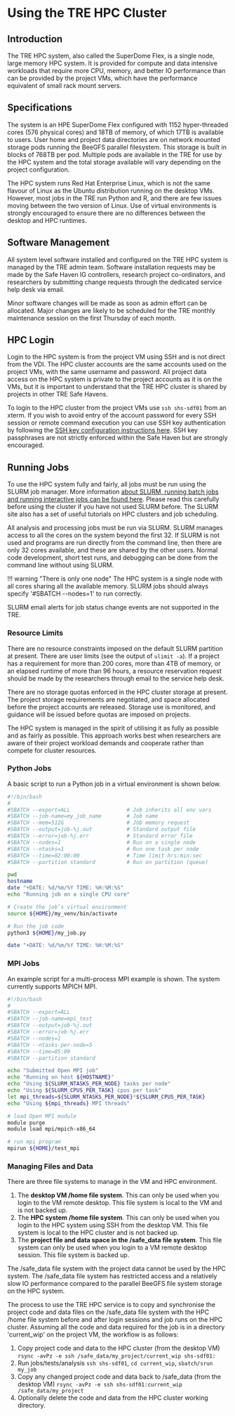 # Using the TRE HPC Cluster

## Introduction

The TRE HPC system, also called the SuperDome Flex, is a single node, large memory HPC system. It is provided for compute and data intensive workloads that require more CPU, memory, and better IO performance than can be provided by the project VMs, which have the performance equivalent of small rack mount servers.

## Specifications

The system is an HPE SuperDome Flex configured with 1152 hyper-threaded cores (576 physical cores) and 18TB of memory, of which 17TB is available to users. User home and project data directories are on network mounted storage pods running the BeeGFS parallel filesystem. This storage is built in blocks of 768TB per pod. Multiple pods are available in the TRE for use by the HPC system and the total storage available will vary depending on the project configuration.

The HPC system runs Red Hat Enterprise Linux, which is not the same flavour of Linux as the Ubuntu distribution running on the desktop VMs. However, most jobs in the TRE run Python and R, and there are few issues moving between the two version of Linux. Use of virtual environments is strongly encouraged to ensure there are no differences between the desktop and HPC runtimes.

## Software Management

All system level software installed and configured on the TRE HPC system is managed by the TRE admin team. Software installation requests may be made by the Safe Haven IG controllers, research project co-ordinators, and researchers by submitting change requests through the dedicated service help desk via email.

Minor software changes will be made as soon as admin effort can be allocated. Major changes are likely to be scheduled for the TRE monthly maintenance session on the first Thursday of each month.

## HPC Login

Login to the HPC system is from the project VM using SSH and is not direct from the VDI. The HPC cluster accounts are the same accounts used on the project VMs, with the same username and password. All project data access on the HPC system is private to the project accounts as it is on the VMs, but it is important to understand that the TRE HPC cluster is shared by projects in other TRE Safe Havens.

To login to the HPC cluster from the project VMs use `ssh shs-sdf01` from an xterm. If you wish to avoid entry of the account password for every SSH session or remote command execution you can use SSH key authentication by following the [SSH key configuration instructions here]([https://hpc-wiki.info/hpc/Ssh_keys). SSH key passphrases are not strictly enforced within the Safe Haven but are strongly encouraged.

## Running Jobs

To use the HPC system fully and fairly, all jobs must be run using the SLURM job manager. More information [about SLURM, running batch jobs and running interactive jobs can be found here](https://slurm.schedmd.com/quickstart.html). Please read this carefully before using the cluster if you have not used SLURM before. The SLURM site also has a set of useful tutorials on HPC clusters and job scheduling.

All analysis and processing jobs must be run via SLURM. SLURM manages access to all the cores on the system beyond the first 32. If SLURM is not used and programs are run directly from the command line, then there are only 32 cores available, and these are shared by the other users. Normal code development, short test runs, and debugging can be done from the command line without using SLURM.

!!! warning "There is only one node"
    The HPC system is a single node with all cores sharing all the available memory. SLURM jobs should always specify '#SBATCH --nodes=1' to run correctly.

SLURM email alerts for job status change events are not supported in the TRE.

### Resource Limits

There are no resource constraints imposed on the default SLURM partition at present. There are user limits (see the output of `ulimit -a`). If a project has a requirement for more than 200 cores, more than 4TB of memory, or an elapsed runtime of more than 96 hours, a resource reservation request should be made by the researchers through email to the service help desk.

There are no storage quotas enforced in the HPC cluster storage at present. The project storage requirements are negotiated, and space allocated before the project accounts are released. Storage use is monitored, and guidance will be issued before quotas are imposed on projects.

The HPC system is managed in the spirit of utilising it as fully as possible and as fairly as possible. This approach works best when researchers are aware of their project workload demands and cooperate rather than compete for cluster resources.

### Python Jobs

A basic script to run a Python job in a virtual environment is shown below.

```bash
#!/bin/bash
#
#SBATCH --export=ALL                  # Job inherits all env vars
#SBATCH --job-name=my_job_name        # Job name
#SBATCH --mem=512G                    # Job memory request
#SBATCH --output=job-%j.out           # Standard output file
#SBATCH --error=job-%j.err            # Standard error file
#SBATCH --nodes=1                     # Run on a single node
#SBATCH --ntasks=1                    # Run one task per node
#SBATCH --time=02:00:00               # Time limit hrs:min:sec
#SBATCH --partition standard          # Run on partition (queue)

pwd
hostname
date "+DATE: %d/%m/%Y TIME: %H:%M:%S"
echo "Running job on a single CPU core"

# Create the job’s virtual environment
source ${HOME}/my_venv/bin/activate

# Run the job code
python3 ${HOME}/my_job.py

date "+DATE: %d/%m/%Y TIME: %H:%M:%S"
```

### MPI Jobs

An example script for a multi-process MPI example is shown. The system currently supports MPICH MPI.

```bash
#!/bin/bash
#
#SBATCH --export=ALL
#SBATCH --job-name=mpi_test
#SBATCH --output=job-%j.out
#SBATCH --error=job-%j.err
#SBATCH --nodes=1
#SBATCH --ntasks-per-node=5
#SBATCH --time=05:00
#SBATCH --partition standard

echo "Submitted Open MPI job"
echo "Running on host ${HOSTNAME}"
echo "Using ${SLURM_NTASKS_PER_NODE} tasks per node"
echo "Using ${SLURM_CPUS_PER_TASK} cpus per task"
let mpi_threads=${SLURM_NTASKS_PER_NODE}*${SLURM_CPUS_PER_TASK}
echo "Using ${mpi_threads} MPI threads"

# load Open MPI module
module purge
module load mpi/mpich-x86_64

# run mpi program
mpirun ${HOME}/test_mpi
```

### Managing Files and Data

There are three file systems to manage in the VM and HPC environment.

1. The **desktop VM /home file system**. This can only be used when you login to the VM remote desktop. This file system is local to the VM and is not backed up.
2. The **HPC system /home file system**. This can only be used when you login to the HPC system using SSH from the desktop VM. This file system is local to the HPC cluster and is not backed up.
3. The **project file and data space in the /safe\_data file system**. This file system can only be used when you login to a VM remote desktop session. This file system is backed up.

The /safe\_data file system with the project data cannot be used by the HPC system. The /safe\_data file system has restricted access and a relatively slow IO performance compared to the parallel BeeGFS file system storage on the HPC system.

The process to use the TRE HPC service is to copy and synchronise the project code and data files on the /safe\_data file system with the HPC /home file system before and after login sessions and job runs on the HPC cluster. Assuming all the code and data required for the job is in a directory 'current\_wip' on the project VM, the workflow is as follows:

1. Copy project code and data to the HPC cluster (from the desktop VM)
`rsync -avPz -e ssh /safe_data/my_project/current_wip shs-sdf01:`
2. Run jobs/tests/analysis `ssh shs-sdf01`, `cd current_wip`, `sbatch/srun my_job`
3. Copy any changed project code and data back to /safe\_data (from the desktop VM)
`rsync -avPz -e ssh shs-sdf01:current_wip /safe_data/my_project`
4. Optionally delete the code and data from the HPC cluster working directory.
